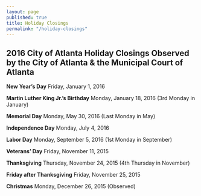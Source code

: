 ```yaml
---
layout: page
published: true
title: Holiday Closings
permalink: "/holiday-closings"
---
```



## 2016 City of Atlanta Holiday Closings Observed by the City of Atlanta & the Municipal Court of Atlanta

**New Year’s Day** Friday, January 1, 2016

**Martin Luther King Jr.’s Birthday** Monday, January 18, 2016
(3rd Monday in January)

**Memorial Day** Monday, May 30, 2016
(Last Monday in May)

**Independence Day** Monday, July 4, 2016

**Labor Day** Monday, September 5, 2016
(1st Monday in September)

**Veterans’ Day** Friday, November 11, 2015

**Thanksgiving** Thursday, November 24, 2015
(4th Thursday in November)

**Friday after Thanksgiving** Friday, November 25, 2015

**Christmas** Monday, December 26, 2015
(Observed)